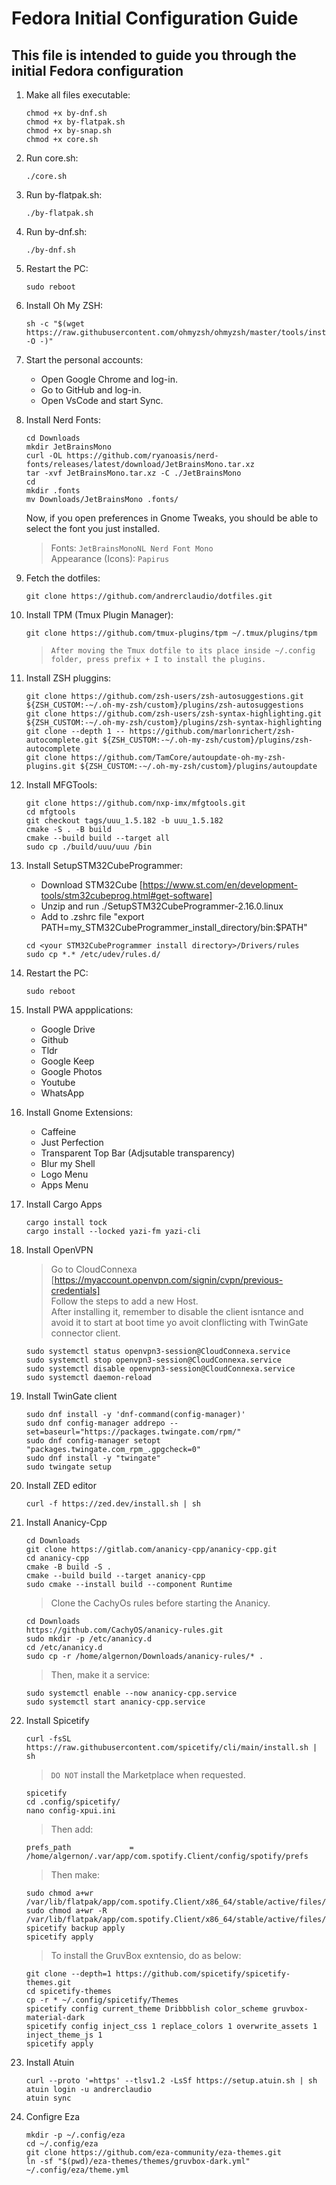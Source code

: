 # Fedora Initial Configuration Guide

## This file is intended to guide you through the initial Fedora configuration

1. Make all files executable:

    ```shell
    chmod +x by-dnf.sh
    chmod +x by-flatpak.sh
    chmod +x by-snap.sh
    chmod +x core.sh
    ```

2. Run core.sh:

    ```shell
    ./core.sh
    ```

3. Run by-flatpak.sh:

    ```shell
    ./by-flatpak.sh
    ```

4. Run by-dnf.sh:

    ```shell
    ./by-dnf.sh
    ```

5. Restart the PC:

    ```shell
    sudo reboot
    ```

6. Install Oh My ZSH:

    ```shell
    sh -c "$(wget https://raw.githubusercontent.com/ohmyzsh/ohmyzsh/master/tools/install.sh -O -)"
    ```

7. Start the personal accounts:

    - Open Google Chrome and log-in.
    - Go to GitHub and log-in.
    - Open VsCode and start Sync.

8. Install Nerd Fonts:

    ```shell
    cd Downloads
    mkdir JetBrainsMono
    curl -OL https://github.com/ryanoasis/nerd-fonts/releases/latest/download/JetBrainsMono.tar.xz
    tar -xvf JetBrainsMono.tar.xz -C ./JetBrainsMono
    cd
    mkdir .fonts
    mv Downloads/JetBrainsMono .fonts/
    ```

   Now, if you open preferences in Gnome Tweaks, you should be able to select the font you just installed.  
   > Fonts: `JetBrainsMonoNL Nerd Font Mono`  
   > Appearance (Icons): `Papirus`  

9. Fetch the dotfiles:

    ```shell
    git clone https://github.com/andrerclaudio/dotfiles.git
    ```

10. Install TPM (Tmux Plugin Manager):

    ```shell
    git clone https://github.com/tmux-plugins/tpm ~/.tmux/plugins/tpm
    ```

    > `After moving the Tmux dotfile to its place inside ~/.config folder, press prefix + I to install the plugins.`

11. Install ZSH pluggins:

    ```shell
    git clone https://github.com/zsh-users/zsh-autosuggestions.git ${ZSH_CUSTOM:-~/.oh-my-zsh/custom}/plugins/zsh-autosuggestions
    git clone https://github.com/zsh-users/zsh-syntax-highlighting.git ${ZSH_CUSTOM:-~/.oh-my-zsh/custom}/plugins/zsh-syntax-highlighting
    git clone --depth 1 -- https://github.com/marlonrichert/zsh-autocomplete.git ${ZSH_CUSTOM:-~/.oh-my-zsh/custom}/plugins/zsh-autocomplete
    git clone https://github.com/TamCore/autoupdate-oh-my-zsh-plugins.git ${ZSH_CUSTOM:-~/.oh-my-zsh/custom}/plugins/autoupdate
    ```

12. Install MFGTools:

    ```shell
    git clone https://github.com/nxp-imx/mfgtools.git
    cd mfgtools
    git checkout tags/uuu_1.5.182 -b uuu_1.5.182
    cmake -S . -B build
    cmake --build build --target all
    sudo cp ./build/uuu/uuu /bin
    ```

13. Install SetupSTM32CubeProgrammer:

    - Download STM32Cube [https://www.st.com/en/development-tools/stm32cubeprog.html#get-software]
    - Unzip and run ./SetupSTM32CubeProgrammer-2.16.0.linux
    - Add to .zshrc file "export PATH=my_STM32CubeProgrammer_install_directory/bin:$PATH"

    ```shell
    cd <your STM32CubeProgrammer install directory>/Drivers/rules
    sudo cp *.* /etc/udev/rules.d/
    ```

14. Restart the PC:

    ```shell
    sudo reboot
    ```

15. Install PWA appplications:

    - Google Drive
    - Github
    - Tldr
    - Google Keep
    - Google Photos
    - Youtube
    - WhatsApp

16. Install Gnome Extensions:

    - Caffeine
    - Just Perfection
    - Transparent Top Bar (Adjsutable transparency)
    - Blur my Shell
    - Logo Menu
    - Apps Menu

17. Install Cargo Apps

    ```shell
    cargo install tock
    cargo install --locked yazi-fm yazi-cli
    ```

18. Install OpenVPN

    > Go to CloudConnexa [https://myaccount.openvpn.com/signin/cvpn/previous-credentials]  
    > Follow the steps to add a new Host.  
    > After installing it, remember to disable the client isntance and avoid it to start at boot time yo avoit clonflicting with TwinGate connector client.

    ```shell
    sudo systemctl status openvpn3-session@CloudConnexa.service
    sudo systemctl stop openvpn3-session@CloudConnexa.service
    sudo systemctl disable openvpn3-session@CloudConnexa.service
    sudo systemctl daemon-reload
    ```

19. Install TwinGate client

    ```shell
    sudo dnf install -y 'dnf-command(config-manager)'
    sudo dnf config-manager addrepo --set=baseurl="https://packages.twingate.com/rpm/"
    sudo dnf config-manager setopt "packages.twingate.com_rpm_.gpgcheck=0"
    sudo dnf install -y "twingate"
    sudo twingate setup
    ```

20. Install ZED editor

    ```shell
    curl -f https://zed.dev/install.sh | sh
    ```

21. Install Ananicy-Cpp

    ```shell
    cd Downloads
    git clone https://gitlab.com/ananicy-cpp/ananicy-cpp.git
    cd ananicy-cpp
    cmake -B build -S .
    cmake --build build --target ananicy-cpp
    sudo cmake --install build --component Runtime
    ```

    > Clone the CachyOs rules before starting the Ananicy.

    ```shell
    cd Downloads
    https://github.com/CachyOS/ananicy-rules.git
    sudo mkdir -p /etc/ananicy.d 
    cd /etc/ananicy.d
    sudo cp -r /home/algernon/Downloads/ananicy-rules/* .
    ```

    > Then, make it a service:

    ```shell
    sudo systemctl enable --now ananicy-cpp.service
    sudo systemctl start ananicy-cpp.service
    ```

22. Install Spicetify

    ```shell
    curl -fsSL https://raw.githubusercontent.com/spicetify/cli/main/install.sh | sh
    ```

    > `DO NOT` install the Marketplace when requested.

    ```shell
    spicetify
    cd .config/spicetify/
    nano config-xpui.ini
    ```

    > Then add:

    ```nano
    prefs_path             = /home/algernon/.var/app/com.spotify.Client/config/spotify/prefs
    ```

    > Then make:

    ```shell
    sudo chmod a+wr /var/lib/flatpak/app/com.spotify.Client/x86_64/stable/active/files/extra/share/spotify
    sudo chmod a+wr -R /var/lib/flatpak/app/com.spotify.Client/x86_64/stable/active/files/extra/share/spotify/Apps
    spicetify backup apply
    spicetify apply
    ```

    > To install the GruvBox exntensio, do as below:

    ```shell
    git clone --depth=1 https://github.com/spicetify/spicetify-themes.git 
    cd spicetify-themes
    cp -r * ~/.config/spicetify/Themes
    spicetify config current_theme Dribbblish color_scheme gruvbox-material-dark
    spicetify config inject_css 1 replace_colors 1 overwrite_assets 1 inject_theme_js 1
    spicetify apply
    ```

23. Install Atuin

    ```shell
    curl --proto '=https' --tlsv1.2 -LsSf https://setup.atuin.sh | sh
    atuin login -u andrerclaudio
    atuin sync
    ```

24. Configre Eza

    ```shell
    mkdir -p ~/.config/eza
    cd ~/.config/eza
    git clone https://github.com/eza-community/eza-themes.git
    ln -sf "$(pwd)/eza-themes/themes/gruvbox-dark.yml" ~/.config/eza/theme.yml
    ```
